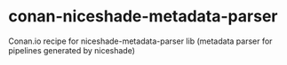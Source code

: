 # conan-niceshade-metadata-parser
Conan.io recipe for niceshade-metadata-parser lib (metadata parser for pipelines generated by niceshade)
